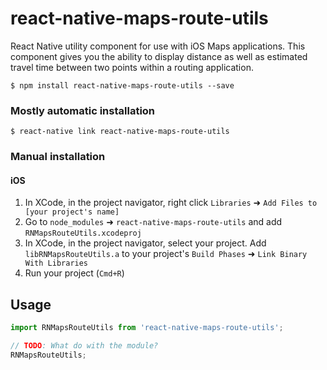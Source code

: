 
# react-native-maps-route-utils

React Native utility component for use with iOS Maps applications. This component gives you the ability to display distance as well as estimated travel time between two points within a routing application. 

`$ npm install react-native-maps-route-utils --save`

### Mostly automatic installation

`$ react-native link react-native-maps-route-utils`

### Manual installation


#### iOS

1. In XCode, in the project navigator, right click `Libraries` ➜ `Add Files to [your project's name]`
2. Go to `node_modules` ➜ `react-native-maps-route-utils` and add `RNMapsRouteUtils.xcodeproj`
3. In XCode, in the project navigator, select your project. Add `libRNMapsRouteUtils.a` to your project's `Build Phases` ➜ `Link Binary With Libraries`
4. Run your project (`Cmd+R`)

## Usage
```javascript
import RNMapsRouteUtils from 'react-native-maps-route-utils';

// TODO: What do with the module?
RNMapsRouteUtils;
```
  
